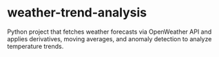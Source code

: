 # weather-trend-analysis
Python project that fetches weather forecasts via OpenWeather API and applies derivatives, moving averages, and anomaly detection to analyze temperature trends.
